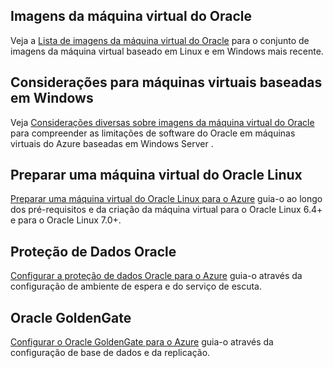 

## <a name="oracle-virtual-machine-images"></a>Imagens da máquina virtual do Oracle
Veja a [Lista de imagens da máquina virtual do Oracle](../articles/virtual-machines/virtual-machines-linux-classic-oracle-images.md?toc=%2fazure%2fvirtual-machines%2flinux%2fclassic%2ftoc.json) para o conjunto de imagens da máquina virtual baseado em Linux e em Windows mais recente.

## <a name="considerations-for-windows-based-virtual-machines"></a>Considerações para máquinas virtuais baseadas em Windows
Veja [Considerações diversas sobre imagens da máquina virtual do Oracle](../articles/virtual-machines/virtual-machines-windows-classic-oracle-considerations.md?toc=%2fazure%2fvirtual-machines%2fwindows%2fclassic%2ftoc.json) para compreender as limitações de software do Oracle em máquinas virtuais do Azure baseadas em Windows Server .

## <a name="prepare-an-oracle-linux-virtual-machine"></a>Preparar uma máquina virtual do Oracle Linux
[Preparar uma máquina virtual do Oracle Linux para o Azure](../articles/virtual-machines/virtual-machines-linux-oracle-create-upload-vhd.md?toc=%2fazure%2fvirtual-machines%2flinux%2ftoc.json) guia-o ao longo dos pré-requisitos e da criação da máquina virtual para o Oracle Linux 6.4+ e para o Oracle Linux 7.0+.

## <a name="oracle-data-guard"></a>Proteção de Dados Oracle
[Configurar a proteção de dados Oracle para o Azure](../articles/virtual-machines/virtual-machines-windows-classic-configure-oracle-data-guard.md?toc=%2fazure%2fvirtual-machines%2fwindows%2fclassic%2ftoc.json) guia-o através da configuração de ambiente de espera e do serviço de escuta.

## <a name="oracle-goldengate"></a>Oracle GoldenGate
[Configurar o Oracle GoldenGate para o Azure](../articles/virtual-machines/virtual-machines-windows-classic-configure-oracle-goldengate.md?toc=%2fazure%2fvirtual-machines%2fwindows%2fclassic%2ftoc.json) guia-o através da configuração de base de dados e da replicação.

